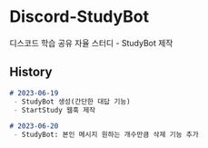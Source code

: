 # Discord-StudyBot
디스코드 학습 공유 자율 스터디 - StudyBot 제작

## History
```markdown
# 2023-06-19
 - StudyBot 생성(간단한 대답 기능)
 - StartStudy 웹훅 제작

# 2023-06-20 
 - StudyBot: 본인 메시지 원하는 개수만큼 삭제 기능 추가
```
